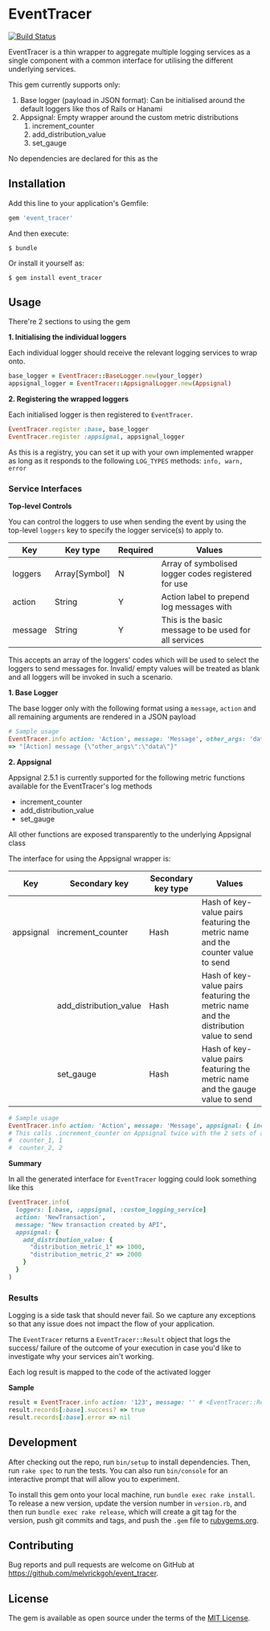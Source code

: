 # EventTracer

[![Build Status](https://travis-ci.org/melvrickgoh/event_tracer.svg?branch=master)](https://travis-ci.org/melvrickgoh/event_tracer)

EventTracer is a thin wrapper to aggregate multiple logging services as a single component with a common interface for utilising the different underlying services.

This gem currently supports only: 

1. Base logger (payload in JSON format): Can be initialised around the default loggers like thos of Rails or Hanami
2. Appsignal: Empty wrapper around the custom metric distributions
    1. increment_counter
    2. add_distribution_value
    3. set_gauge

No dependencies are declared for this as the  

## Installation

Add this line to your application's Gemfile:

```ruby
gem 'event_tracer'
```

And then execute:

    $ bundle

Or install it yourself as:

    $ gem install event_tracer

## Usage

There're 2 sections to using the gem

**1. Initialising the individual loggers**

Each individual logger should receive the relevant logging services to wrap onto.

```ruby
base_logger = EventTracer::BaseLogger.new(your_logger)
appsignal_logger = EventTracer::AppsignalLogger.new(Appsignal)
```

**2. Registering the wrapped loggers**

Each initialised logger is then registered to `EventTracer`. 

```ruby
EventTracer.register :base, base_logger
EventTracer.register :appsignal, appsignal_logger
```

As this is a registry, you can set it up with your own implemented wrapper as long as it responds to the following `LOG_TYPES` methods: `info, warn, error`

### Service Interfaces

**Top-level Controls**

You can control the loggers to use when sending the event by using the top-level `loggers` key to specify the logger service(s) to apply to. 

Key | Key type | Required | Values
----|----------|----------|--------
loggers | Array[Symbol] | N | Array of symbolised logger codes registered for use
action | String | Y | Action label to prepend log messages with
message | String | Y | This is the basic message to be used for all services

This accepts an array of the loggers' codes which will be used to select the loggers to send messages for. Invalid/ empty values will be treated as blank and all loggers will be invoked in such a scenario.

**1. Base Logger**

The base logger only with the following format using a `message`, `action` and all remaining arguments are rendered in a JSON payload

```ruby
# Sample usage
EventTracer.info action: 'Action', message: 'Message', other_args: 'data'
=> "[Action] message {\"other_args\":\"data\"}"
```

**2. Appsignal**

Appsignal 2.5.1 is currently supported for the following metric functions available for the EventTracer's log methods

- increment_counter
- add_distribution_value
- set_gauge

All other functions are exposed transparently to the underlying Appsignal class

The interface for using the Appsignal wrapper is:

Key | Secondary key | Secondary key type | Values
--------------|-------------|------------------|-------
appsignal | increment_counter | Hash | Hash of key-value pairs featuring the metric name and the counter value to send
| | add_distribution_value | Hash | Hash of key-value pairs featuring the metric name and the distribution value to send
| | set_gauge | Hash | Hash of key-value pairs featuring the metric name and the gauge value to send

```ruby
# Sample usage
EventTracer.info action: 'Action', message: 'Message', appsignal: { increment_counter: { counter_1: 1, counter_2: 2 } }
# This calls .increment_counter on Appsignal twice with the 2 sets of arguments
#  counter_1, 1
#  counter_2, 2
```

**Summary**

In all the generated interface for `EventTracer` logging could look something like this

```ruby
EventTracer.info(
  loggers: [:base, :appsignal, :custom_logging_service]
  action: 'NewTransaction',
  message: "New transaction created by API",
  appsignal: {
    add_distribution_value: {
      "distribution_metric_1" => 1000,
      "distribution_metric_2" => 2000
    }
  }
)
```

### Results

Logging is a side task that should never fail. So we capture any exceptions so that any issue does not impact the flow of your application.

The `EventTracer` returns a `EventTracer::Result` object that logs the success/ failure of the outcome of your execution in case you'd like to investigate why your services ain't working.

Each log result is mapped to the code of the activated logger

**Sample**

```ruby
result = EventTracer.info action: '123', message: '' # <EventTracer::Result @records={:base=>#<struct EventTracer::LogResult :success?=true, error=nil>}>
result.records[:base].success? => true
result.records[:base].error => nil
```

## Development

After checking out the repo, run `bin/setup` to install dependencies. Then, run `rake spec` to run the tests. You can also run `bin/console` for an interactive prompt that will allow you to experiment.

To install this gem onto your local machine, run `bundle exec rake install`. To release a new version, update the version number in `version.rb`, and then run `bundle exec rake release`, which will create a git tag for the version, push git commits and tags, and push the `.gem` file to [rubygems.org](https://rubygems.org).

## Contributing

Bug reports and pull requests are welcome on GitHub at https://github.com/melvrickgoh/event_tracer.

## License

The gem is available as open source under the terms of the [MIT License](https://opensource.org/licenses/MIT).
